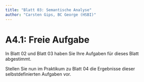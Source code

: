 ```yaml
---
title: "Blatt 03: Semantische Analyse"
author: "Carsten Gips, BC George (HSBI)"
---
```



# A4.1: Freie Aufgabe

In Blatt 02 und Blatt 03 haben Sie Ihre Aufgaben für dieses Blatt abgestimmt.

Stellen Sie nun im Praktikum zu Blatt 04 die Ergebnisse dieser selbstdefinierten
Aufgaben vor.
